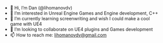 - 👋 Hi, I’m Dan (@lihomanovdv)
- 👀 I’m interested in Unreal Engine Games and Engine development, C++
- 🌱 I’m currently learning screenwriting and wish I could make a cool game with UE4
- 💞️ I’m looking to collaborate on UE4 plugins and Games development
- 📫 How to reach me: lihomanovdv@gmail.com

<!---
lihomanovdv/lihomanovdv is a ✨ special ✨ repository because its `README.md` (this file) appears on your GitHub profile.
You can click the Preview link to take a look at your changes.
--->
